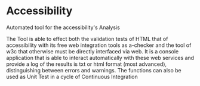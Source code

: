 # Accessibility
Automated tool for the accessibility's Analysis 

The Tool is able to effect both the validation tests of HTML that of accessibility with its free web integration tools as a-checker and the
tool of w3c that otherwise must be directly interfaced via web.
It is a console application that is able to interact automatically with these web services and provide a log of the results is txt or html
format (most advanced), distinguishing between errors and warnings.
The functions can also be used as Unit Test in a cycle of Continuous Integration
